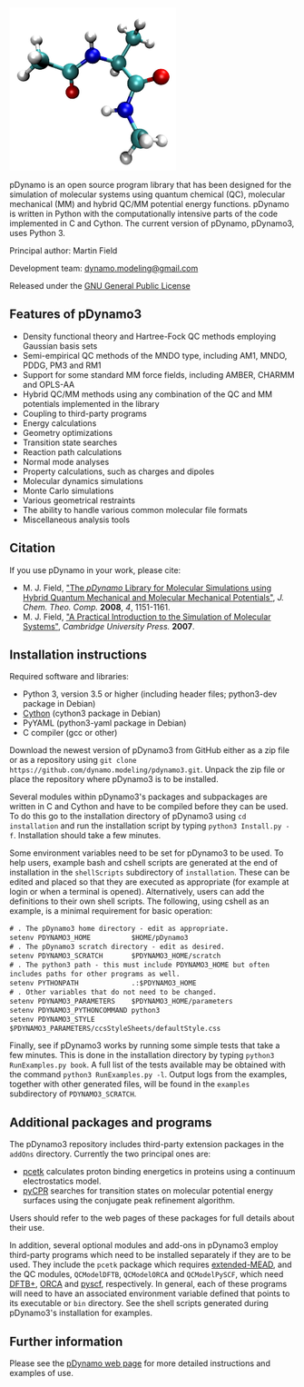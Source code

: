 ![pDynamo *logo*](logo.png)

pDynamo is an open source program library that has been designed for the simulation of molecular systems using quantum chemical
(QC), molecular mechanical (MM) and hybrid QC/MM potential energy functions. pDynamo is written in Python with the computationally
intensive parts of the code implemented in C and Cython. The current version of pDynamo, pDynamo3, uses Python 3.

Principal author: Martin Field

Development team: <dynamo.modeling@gmail.com>

Released under the [GNU General Public License](gpl-3.0.txt)

## Features of pDynamo3
  - Density functional theory and Hartree-Fock QC methods employing Gaussian basis sets
  - Semi-empirical QC methods of the MNDO type, including AM1, MNDO, PDDG, PM3 and RM1
  - Support for some standard MM force fields, including AMBER, CHARMM and OPLS-AA
  - Hybrid QC/MM methods using any combination of the QC and MM potentials implemented in the library
  - Coupling to third-party programs
  - Energy calculations
  - Geometry optimizations
  - Transition state searches
  - Reaction path calculations
  - Normal mode analyses
  - Property calculations, such as charges and dipoles
  - Molecular dynamics simulations
  - Monte Carlo simulations
  - Various geometrical restraints
  - The ability to handle various common molecular file formats
  - Miscellaneous analysis tools

## Citation
If you use pDynamo in your work, please cite:

  - M. J. Field, ["The *pDynamo* Library for Molecular Simulations using Hybrid Quantum Mechanical and Molecular Mechanical Potentials"](https://pubs.acs.org/doi/10.1021/ct800092p), *J. Chem. Theo. Comp.* **2008**, *4*, 1151-1161.
  - M. J. Field, ["A Practical Introduction to the Simulation of Molecular Systems"](https://www.cambridge.org/core/books/practical-introduction-to-the-simulation-of-molecular-systems/E91B9A8E90237C3D63F6A589105FF38B), *Cambridge University Press.* **2007**.

## Installation instructions
Required software and libraries:

  - Python 3, version 3.5 or higher (including header files; python3-dev package in Debian)
  - [Cython](https://cython.org/) (cython3 package in Debian)
  - PyYAML (python3-yaml package in Debian)
  - C compiler (gcc or other)

Download the newest version of pDynamo3 from GitHub either as a zip file or as a repository using ```git clone https://github.com/dynamo.modeling/pdynamo3.git```. Unpack the zip file
or place the repository where pDynamo3 is to be installed.

Several modules within pDynamo3's packages and subpackages are written in C and Cython and have to be compiled before they can be used. To do this go to the installation directory of
pDynamo3 using ```cd installation``` and run the installation script by typing ```python3 Install.py -f```. Installation should take a few minutes.

Some environment variables need to be set for pDynamo3 to be used. To help users, example bash and cshell scripts are generated at the end of installation in the ```shellScripts```
subdirectory of ```installation```. These can be edited and placed so that they are executed as appropriate (for example at login or when a terminal is opened). Alternatively, users
can add the definitions to their own shell scripts. The following, using cshell as an example, is a minimal requirement for basic operation:

    # . The pDynamo3 home directory - edit as appropriate.
    setenv PDYNAMO3_HOME          $HOME/pDynamo3
    # . The pDynamo3 scratch directory - edit as desired.
    setenv PDYNAMO3_SCRATCH       $PDYNAMO3_HOME/scratch
    # . The python3 path - this must include PDYNAMO3_HOME but often includes paths for other programs as well.
    setenv PYTHONPATH             .:$PDYNAMO3_HOME
    # . Other variables that do not need to be changed.
    setenv PDYNAMO3_PARAMETERS    $PDYNAMO3_HOME/parameters
    setenv PDYNAMO3_PYTHONCOMMAND python3
    setenv PDYNAMO3_STYLE         $PDYNAMO3_PARAMETERS/ccsStyleSheets/defaultStyle.css

Finally, see if pDynamo3 works by running some simple tests that take a few minutes. This is done in the installation directory by typing ```python3 RunExamples.py book```. A full list
of the tests available may be obtained with the command ```python3 RunExamples.py -l```. Output logs from the examples, together with other generated files, will be found in the
```examples``` subdirectory of ```PDYNAMO3_SCRATCH```.

## Additional packages and programs

The pDynamo3 repository includes third-party extension packages in the ```addOns``` directory. Currently the two principal ones are:

 - [pcetk](https://github.com/mfx9/pcetk) calculates proton binding energetics in proteins using a continuum electrostatics model.
 - [pyCPR](http://www.bisb.uni-bayreuth.de/index.php?page=data/PyCPR/PyCPR) searches for transition states on molecular potential energy surfaces using the conjugate peak refinement
   algorithm.

Users should refer to the web pages of these packages for full details about their use.

In addition, several optional modules and add-ons in pDynamo3 employ third-party programs which need to be installed separately if they are to be used. They include the ```pcetk```
package which requires [extended-MEAD](http://www.bisb.uni-bayreuth.de/index.php?page=downloads), and the QC modules, ```QCModelDFTB```, ```QCModelORCA``` and ```QCModelPySCF```,
which need  [DFTB+](https://dftbplus.org/), [ORCA](https://orcaforum.kofo.mpg.de/app.php/portal) and [pyscf](https://github.com/pyscf/pyscf), respectively. In general, each of these
programs will need to have an associated environment variable defined that points to its executable or ```bin``` directory. See the shell scripts generated during pDynamo3's
installation for examples.

## Further information
Please see the [pDynamo web page](https://sites.google.com/site/pdynamomodeling/home) for more detailed instructions and examples of use.

